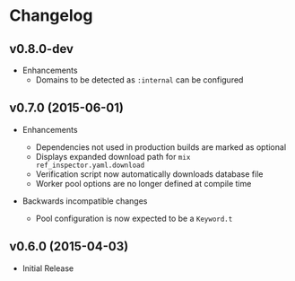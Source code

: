 # Changelog

## v0.8.0-dev

- Enhancements
  - Domains to be detected as `:internal` can be configured

## v0.7.0 (2015-06-01)

- Enhancements
  - Dependencies not used in production builds are marked as optional
  - Displays expanded download path for `mix ref_inspector.yaml.download`
  - Verification script now automatically downloads database file
  - Worker pool options are no longer defined at compile time

- Backwards incompatible changes
  - Pool configuration is now expected to be a `Keyword.t`

## v0.6.0 (2015-04-03)

- Initial Release
